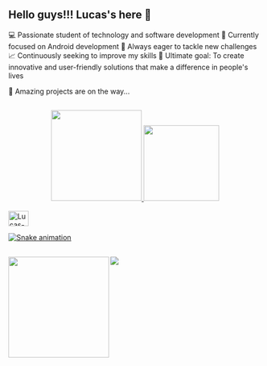 ## Hello guys!!! Lucas's here 🖖

💻 Passionate student of technology and software development
📱 Currently focused on Android development
🚀 Always eager to tackle new challenges
📈 Continuously seeking to improve my skills
🌟 Ultimate goal: To create innovative and user-friendly solutions that make a difference in people's lives

🔧 Amazing projects are on the way...

##

<div align="center">
  <a href="https://github.com/machadolucasalmeida">
  <img height="180em" src="https://github-readme-stats.vercel.app/api?username=machadolucasalmeida&show_icons=true&theme=blue-green&include_all_commits=true&count_private=true"/>
  <img height="150em" src="https://github-readme-stats.vercel.app/api/top-langs/?username=machadolucasalmeida&layout=compact&langs_count=7&theme=blue-green"/>

</div>
  
  
<div>
  
  <div style="display: inline_block"><br>
  <img align="center" alt="Lucas-Java" height="30" width="40" 
  <img src="https://cdn.jsdelivr.net/gh/devicons/devicon/icons/java/java-original.svg">
  
   ![Snake animation](https://github.com/machadolucasalmeida/machadolucasalmeida/blob/output/github-contribution-grid-snake.svg)
  
  
    
 ##
    
  <p align="center">
    <img windth="200" height = "200" img align="left" src="https://github.com/machadolucasalmeida/machadolucasalmeida/blob/main/NUX_Octodex.gif?raw=true">
         
  </p>

</div>
  

  
  
  
  <a href="https://www.linkedin.com/in/machado-lucasalmeida/" target="_blank"><img src="https://img.shields.io/badge/-LinkedIn-%230077B5?style=for-the-badge&logo=linkedin&logoColor=white" target="_blank"></a> 
  
   
  
  
</div>
